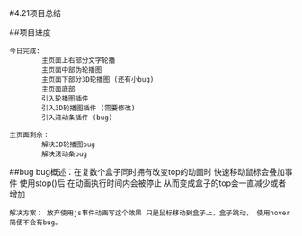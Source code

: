 #4.21项目总结


##项目进度

	今日完成:
			主页面上右部分文字轮播
			主页面中部伪轮播图
			主页面下部分3D轮播图 (还有小bug)
			主页面底部
			引入轮播图插件
			引入3D轮播图插件 (需要修改)
			引入滚动条插件 (bug)
			
	主页面剩余：
			解决3D轮播图bug
			解决滚动条bug

##bug
	bug概述：在复数个盒子同时拥有改变top的动画时 快速移动鼠标会叠加事件  使用stop()后 在动画执行时间内会被停止 从而变成盒子的top会一直减少或者增加

	解决方案： 放弃使用js事件动画写这个效果 只是鼠标移动到盒子上，盒子跳动， 使用hover简便不会有bug。